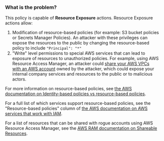 ### What is the problem?

This policy is capable of **Resource Exposure** actions. Resource Exposure actions allow:
1. Modification of resource-based policies (for example: S3 bucket policies or Secrets Manager Policies). An attacker with these privileges can expose the resources to the public by changing the resource-based policy to include `"Principal": "*"`
2. "Write" level permissions to special AWS services that can lead to exposure of resources to unauthorized policies. For example, using AWS Resource Access Manager, an attacker could [share your AWS VPCs with an AWS account](https://docs.aws.amazon.com/ram/latest/userguide/getting-started-sharing.html) owned by the attacker, which could expose your internal company services and resources to the public or to malicious actors.

For more information on resource-based policies, see [the AWS documentation on Identity-based policies vs resource-based policies](https://docs.aws.amazon.com/IAM/latest/UserGuide/access_policies_identity-vs-resource.html).

For a full list of which services support resource-based policies, see the "Resource-based policies" column of [the AWS documentation on AWS services that work with IAM](https://docs.aws.amazon.com/IAM/latest/UserGuide/reference_aws-services-that-work-with-iam.html).

 For a list of resources that can be shared with rogue accounts using AWS Resource Access Manager, see the [AWS RAM documentation on Shareable Resources](https://docs.aws.amazon.com/ram/latest/userguide/shareable.html).
